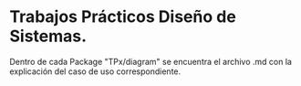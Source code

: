 # Trabajos Prácticos Diseño de Sistemas.

Dentro de cada Package "TPx/diagram" se encuentra el archivo .md con la explicación del caso de uso correspondiente.
